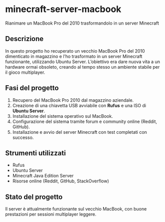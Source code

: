 # minecraft-server-macbook
Rianimare un MacBook Pro del 2010 trasformandolo in un server Minecraft

## Descrizione
In questo progetto ho recuperato un vecchio MacBook Pro del 2010 dimenticato in magazzino e l’ho trasformato in un server Minecraft funzionante, utilizzando Ubuntu Server. L’obiettivo era dare nuova vita a un hardware ormai obsoleto, creando al tempo stesso un ambiente stabile per il gioco multiplayer.

## Fasi del progetto
1. Recupero del MacBook Pro 2010 dal magazzino aziendale.
2. Creazione di una chiavetta USB avviabile con **Rufus** e una ISO di **Ubuntu Server**.
3. Installazione del sistema operativo sul MacBook.
4. Configurazione del sistema tramite forum e community online (Reddit, GitHub).
5. Installazione e avvio del server Minecraft con test completati con successo.

## Strumenti utilizzati
- Rufus
- Ubuntu Server
- Minecraft Java Edition Server
- Risorse online (Reddit, GitHub, StackOverflow)

## Stato del progetto
Il server è attualmente funzionante sul vecchio MacBook, con buone prestazioni per sessioni multiplayer leggere.
